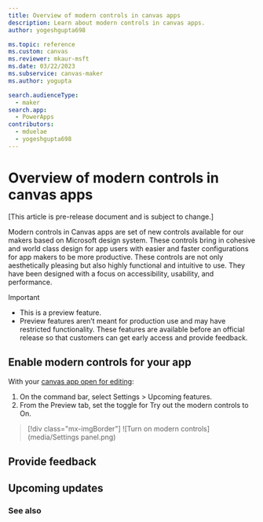 ```yaml
---
title: Overview of modern controls in canvas apps
description: Learn about modern controls in canvas apps.
author: yogeshgupta698

ms.topic: reference
ms.custom: canvas
ms.reviewer: mkaur-msft
ms.date: 03/22/2023
ms.subservice: canvas-maker
ms.author: yogupta

search.audienceType:
  - maker
search.app:
  - PowerApps
contributors:
  - mduelae
  - yogeshgupta698
---
```


# Overview of modern controls in canvas apps

[This article is pre-release document and is subject to change.]

Modern controls in Canvas apps are set of new controls available for our makers based on Microsoft design system. These controls bring in cohesive and world class design for app users with easier and faster configurations for app makers to be more productive. These controls are not only aesthetically pleasing but also highly functional and intuitive to use. They have been designed with a focus on accessibility, usability, and performance.

> [!IMPORTANT]
> - This is a preview feature.
> - Preview features aren’t meant for production use and may have restricted functionality. These features are available before an official release so that customers can get early access and provide feedback.


## Enable modern controls for your app
With your [canvas app open for editing](../../edit-app.md):
1.	On the command bar, select Settings > Upcoming features.
2.	From the Preview tab, set the toggle for Try out the modern controls to On.

 > [!div class="mx-imgBorder"]
   > ![Turn on modern controls](media/Settings panel.png)



## Provide feedback

## Upcoming updates


### See also





